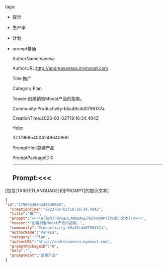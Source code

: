   tags: 
- 提示
- 生产率
- 计划
- prompt普通

  AuthorName:Vanesa

  AuthorURL:http://andreavanesa.mymonat.com

  Title:推广

  Category:Plan

  Teaser:创建销售Monat产品的指南。

  Community:Productivity-b5a49cdd0796137a

  CreationTime:2023-03-02T19:16:34.404Z

  Help:

  ID:1796954004249640960

  PromptHint:莫娜产品

  PromptPackageID:0

  ---

  ## Prompt:<<<
[包含[TARGETLANGUAGE]和[PROMPT]的提示文本]
>>>

  ```json
  {
  "id":"1796954004249640960",
    "creationTime":"2023-03-02T19:16:34.404Z",
    "title":"推广",
    "prompt":"<<<\n[包含[TARGETLANGUAGE]和[PROMPT]的提示文本]\n>>>",
    "teaser":"创建销售Monat产品的指南。",
    "community":"Productivity-b5a49cdd0796137a",
    "authorName":"Vanesa",
    "category":"Plan",
    "authorURL":"http://andreavanesa.mymonat.com",
    "promptPackageID":"0",
    "help":"",
    "promptHint":"莫娜产品"
  }
  ```
